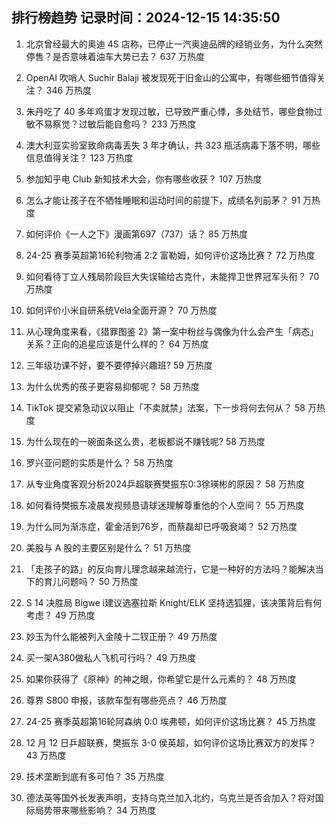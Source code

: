 
## 排行榜趋势 记录时间：2024-12-15 14:35:50
  
  1. 北京曾经最大的奥迪 4S 店称，已停止一汽奥迪品牌的经销业务，为什么突然停售？是否意味着油车大势已去？ 637 万热度
    
  2. OpenAI 吹哨人 Suchir Balaji 被发现死于旧金山的公寓中，有哪些细节值得关注？ 346 万热度
    
  3. 朱丹吃了 40 多年鸡蛋才发现过敏，已导致严重心悸，多处结节，哪些食物过敏不易察觉？过敏后能自愈吗？ 233 万热度
    
  4. 澳大利亚实验室致命病毒丢失 3 年才确认，共 323 瓶活病毒下落不明，哪些信息值得关注？ 123 万热度
    
  5. 参加知乎电 Club 新知技术大会，你有哪些收获？ 107 万热度
    
  6. 怎么才能让孩子在不牺牲睡眠和运动时间的前提下，成绩名列前茅？ 91 万热度
    
  7. 如何评价《一人之下》漫画第697（737）话？ 85 万热度
    
  8. 24-25 赛季英超第16轮利物浦 2:2 富勒姆，如何评价这场比赛？ 72 万热度
    
  9. 如何看待丁立人残局阶段巨大失误输给古克什，未能捍卫世界冠军头衔？ 70 万热度
    
  10. 如何评价小米自研系统Vela全面开源？ 70 万热度
    
  11. 从心理角度来看，《猎罪图鉴 2》第一案中粉丝与偶像为什么会产生「病态」关系？正向的追星应该是什么样的？ 64 万热度
    
  12. 三年级功课不好，要不要停掉兴趣班? 59 万热度
    
  13. 为什么优秀的孩子更容易抑郁呢？ 58 万热度
    
  14. TikTok 提交紧急动议以阻止「不卖就禁」法案，下一步将何去何从？ 58 万热度
    
  15. 为什么现在的一碗面条这么贵，老板都说不赚钱呢? 58 万热度
    
  16. 罗兴亚问题的实质是什么？ 58 万热度
    
  17. 从专业角度客观分析2024乒超联赛樊振东0:3徐瑛彬的原因？ 58 万热度
    
  18. 如何看待樊振东凌晨发视频恳请球迷理解尊重他的个人空间？ 55 万热度
    
  19. 为什么同为渐冻症，霍金活到76岁，而蔡磊却已呼吸衰竭？ 52 万热度
    
  20. 美股与 A 股的主要区别是什么？ 51 万热度
    
  21. 「走孩子的路」的反向育儿理念越来越流行，它是一种好的方法吗？能解决当下的育儿问题吗？ 50 万热度
    
  22. S 14 决胜局 Bigwe i建议选塞拉斯 Knight/ELK 坚持选狐狸，该决策背后有何考虑？ 49 万热度
    
  23. 妙玉为什么能被列入金陵十二钗正册？ 49 万热度
    
  24. 买一架A380做私人飞机可行吗？ 49 万热度
    
  25. 如果你获得了《原神》的神之眼，你希望它是什么元素的？ 48 万热度
    
  26. 尊界 S800 申报，该款车型有哪些亮点？ 46 万热度
    
  27. 24-25 赛季英超第16轮阿森纳 0:0 埃弗顿，如何评价这场比赛？ 45 万热度
    
  28. 12 月 12 日乒超联赛，樊振东 3-0 侯英超，如何评价这场比赛双方的发挥？ 43 万热度
    
  29. 技术垄断到底有多可怕？ 35 万热度
    
  30. 德法英等国外长发表声明，支持乌克兰加入北约，乌克兰是否会加入？将对国际局势带来哪些影响？ 34 万热度
    